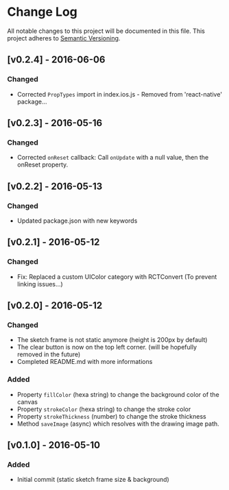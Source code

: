 # Change Log
All notable changes to this project will be documented in this file.
This project adheres to [Semantic Versioning](http://semver.org/).

## [v0.2.4] - 2016-06-06
### Changed
- Corrected `PropTypes` import in index.ios.js - Removed from 'react-native' package...

## [v0.2.3] - 2016-05-16
### Changed
- Corrected `onReset` callback: Call `onUpdate` with a null value, then the onReset property.

## [v0.2.2] - 2016-05-13
### Changed
- Updated package.json with new keywords

## [v0.2.1] - 2016-05-12
### Changed
- Fix: Replaced a custom UIColor category with RCTConvert (To prevent linking issues...)

## [v0.2.0] - 2016-05-12
### Changed
- The sketch frame is not static anymore (height is 200px by default)
- The clear button is now on the top left corner. (will be hopefully removed in the future)
- Completed README.md with more informations

### Added
- Property `fillColor` (hexa string) to change the background color of the canvas
- Property `strokeColor` (hexa string) to change the stroke color
- Property `strokeThickness` (number) to change the stroke thickness
- Method `saveImage` (async) which resolves with the drawing image path.

## [v0.1.0] - 2016-05-10
### Added
- Initial commit (static sketch frame size & background)
